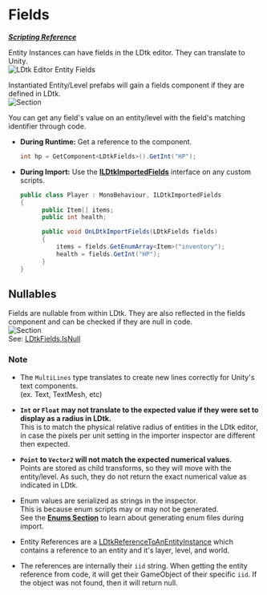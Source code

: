 # Fields

[_**Scripting Reference**_](../../api/LDtkUnity.LDtkFields.yml)

Entity Instances can have fields in the LDtk editor. They can translate to Unity.  
![LDtk Editor Entity Fields](../../images/img_LDtk_EntityFields.png)  

Instantiated Entity/Level prefabs will gain a fields component if they are defined in LDtk.  
![Section](../../images/img_Unity_Importer_Fields.png)  

You can get any field's value on an entity/level with the field's matching identifier through code.

- **During Runtime:** Get a reference to the component.
  ```csharp
  int hp = GetComponent<LDtkFields>().GetInt("HP");
  ```    

- **During Import:** Use the [**ILDtkImportedFields**](../../api/LDtkUnity.ILDtkImportedFields.yml) interface on any custom scripts.  
  ```csharp
  public class Player : MonoBehaviour, ILDtkImportedFields
  {
        public Item[] items;
        public int health;

        public void OnLDtkImportFields(LDtkFields fields)
        {
            items = fields.GetEnumArray<Item>("inventory");
            health = fields.GetInt("HP");
        }
  }
  ```

## Nullables
Fields are nullable from within LDtk. They are also reflected in the fields component and can be checked if they are null in code.   
![Section](../../images/img_Unity_Importer_Fields_Nullable.png)  
See: [LDtkFields.IsNull](../../api/LDtkUnity.LDtkFields.yml)



### Note

- The `MultiLines` type translates to create new lines correctly for Unity's text components.  
(ex. Text, TextMesh, etc)

- **`Int` or `Float` may not translate to the expected value if they were set to display as a radius in LDtk.**  
This is to match the physical relative radius of entities in the LDtk editor, in case the pixels per unit setting in the importer inspector are different then expected.

- **`Point` to `Vector2` will not match the expected numerical values.**   
Points are stored as child transforms, so they will move with the entity/level. As such, they do not return the exact numerical value as indicated in LDtk.
  
- Enum values are serialized as strings in the inspector.  
This is because enum scripts may or may not be generated.  
See the [**Enums Section**](../Importer/topic_Section_Enums.md) to learn about generating enum files during import.

- Entity References are a [LDtkReferenceToAnEntityInstance](../../api/LDtkUnity.LDtkReferenceToAnEntityInstance.yml) which contains a reference to an entity and it's layer, level, and world.
- The references are internally their `iid` string. When getting the entity reference from code, it will get their GameObject of their specific `iid`. If the object was not found, then it will return null.  